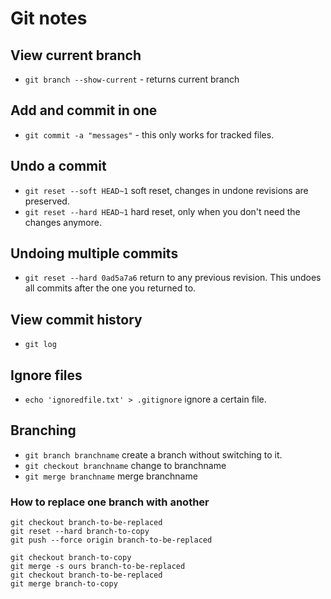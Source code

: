 # Git notes

## View current branch

- `git branch --show-current` - returns current branch

## Add and commit in one

- `git commit -a "messages"` - this only works for tracked files.

## Undo a commit

- `git reset --soft HEAD~1` soft reset, changes in undone revisions are preserved.
- `git reset --hard HEAD~1` hard reset, only when you don't need the changes anymore.

## Undoing multiple commits

- `git reset --hard 0ad5a7a6` return to any previous revision. This undoes all commits after the one you returned to.

## View commit history

- `git log`

## Ignore files

- `echo 'ignoredfile.txt' > .gitignore` ignore a certain file.

## Branching

- `git branch branchname` create a branch without switching to it.
- `git checkout branchname` change to branchname
- `git merge branchname` merge branchname

### How to replace one branch with another

``` seems to not be working any more -> confusing
git checkout branch-to-be-replaced
git reset --hard branch-to-copy
git push --force origin branch-to-be-replaced
```

``` seems to be working!
git checkout branch-to-copy
git merge -s ours branch-to-be-replaced
git checkout branch-to-be-replaced
git merge branch-to-copy
```